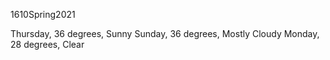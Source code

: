 1610Spring2021

Thursday, 36 degrees, Sunny
Sunday, 36 degrees, Mostly Cloudy
Monday, 28 degrees, Clear